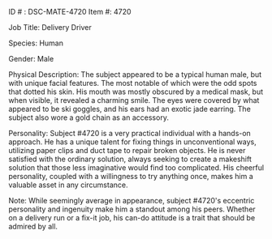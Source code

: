 ID # : DSC-MATE-4720
Item #: 4720

Job Title: Delivery Driver

Species: Human

Gender: Male

Physical Description:
The subject appeared to be a typical human male, but with unique facial features. The most notable of which were the odd spots that dotted his skin. His mouth was mostly obscured by a medical mask, but when visible, it revealed a charming smile. The eyes were covered by what appeared to be ski goggles, and his ears had an exotic jade earring. The subject also wore a gold chain as an accessory.

Personality:
Subject #4720 is a very practical individual with a hands-on approach. He has a unique talent for fixing things in unconventional ways, utilizing paper clips and duct tape to repair broken objects. He is never satisfied with the ordinary solution, always seeking to create a makeshift solution that those less imaginative would find too complicated. His cheerful personality, coupled with a willingness to try anything once, makes him a valuable asset in any circumstance.

Note:
While seemingly average in appearance, subject #4720's eccentric personality and ingenuity make him a standout among his peers. Whether on a delivery run or a fix-it job, his can-do attitude is a trait that should be admired by all.